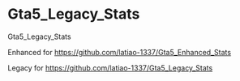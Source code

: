 # Gta5_Legacy_Stats

Gta5_Legacy_Stats

Enhanced for https://github.com/latiao-1337/Gta5_Enhanced_Stats

Legacy for https://github.com/latiao-1337/Gta5_Legacy_Stats
